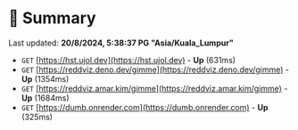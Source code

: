 # 📖 Summary
Last updated: **20/8/2024, 5:38:37 PG "Asia/Kuala_Lumpur"**

- `GET` [https://hst.ujol.dev](https://hst.ujol.dev) - **Up** (631ms)
- `GET` [https://reddviz.deno.dev/gimme](https://reddviz.deno.dev/gimme) - **Up** (1354ms)
- `GET` [https://reddviz.amar.kim/gimme](https://reddviz.amar.kim/gimme) - **Up** (1684ms)
- `GET` [https://dumb.onrender.com](https://dumb.onrender.com) - **Up** (325ms)
